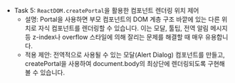 - Task 5: `ReactDOM.createPortal`을 활용한 컴포넌트 렌더링 위치 제어
  - 설명: Portal을 사용하면 부모 컴포넌트의 DOM 계층 구조 바깥에 있는 다른 위치로 자식 컴포넌트를 렌더링할 수 있습니다. 이는 모달, 툴팁, 전역 알림 메시지 등 z-index나
    overflow 스타일에 의해 잘리는 문제를 해결할 때 매우 유용합니다.
  - 적용 제안: 전역적으로 사용될 수 있는 모달(Alert Dialog) 컴포넌트를 만들고, createPortal을 사용하여 document.body의 최상단에 렌더링되도록 구현해볼 수 있습니다.
